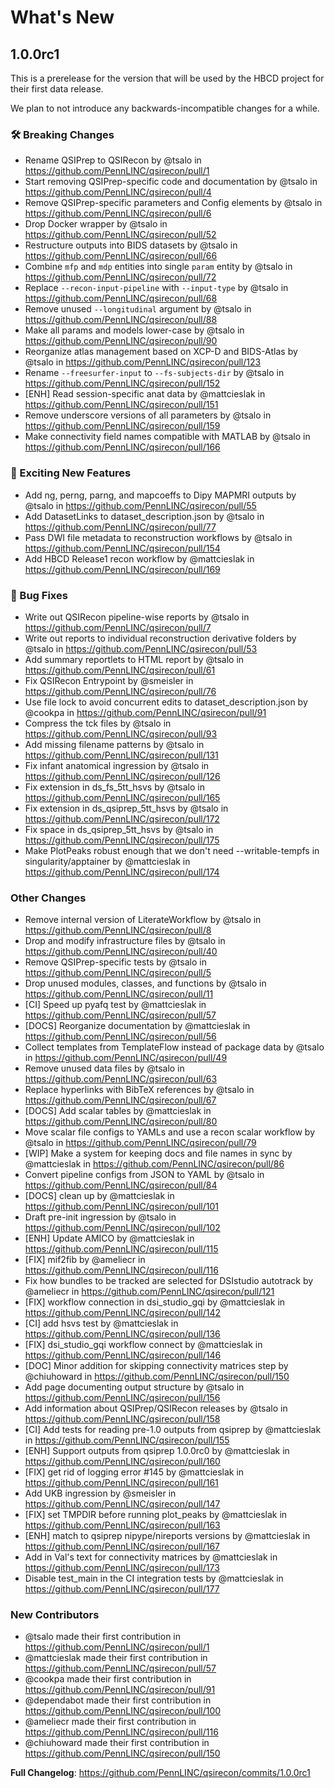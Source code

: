 # What's New

## 1.0.0rc1

This is a prerelease for the version that will be used by the HBCD project for their first data release.

We plan to not introduce any backwards-incompatible changes for a while.

### 🛠 Breaking Changes

* Rename QSIPrep to QSIRecon by @tsalo in https://github.com/PennLINC/qsirecon/pull/1
* Start removing QSIPrep-specific code and documentation by @tsalo in https://github.com/PennLINC/qsirecon/pull/4
* Remove QSIPrep-specific parameters and Config elements by @tsalo in https://github.com/PennLINC/qsirecon/pull/6
* Drop Docker wrapper by @tsalo in https://github.com/PennLINC/qsirecon/pull/52
* Restructure outputs into BIDS datasets by @tsalo in https://github.com/PennLINC/qsirecon/pull/66
* Combine `mfp` and `mdp` entities into single `param` entity by @tsalo in https://github.com/PennLINC/qsirecon/pull/72
* Replace `--recon-input-pipeline` with `--input-type` by @tsalo in https://github.com/PennLINC/qsirecon/pull/68
* Remove unused `--longitudinal` argument by @tsalo in https://github.com/PennLINC/qsirecon/pull/88
* Make all params and models lower-case by @tsalo in https://github.com/PennLINC/qsirecon/pull/90
* Reorganize atlas management based on XCP-D and BIDS-Atlas by @tsalo in https://github.com/PennLINC/qsirecon/pull/123
* Rename `--freesurfer-input` to `--fs-subjects-dir` by @tsalo in https://github.com/PennLINC/qsirecon/pull/152
* [ENH] Read session-specific anat data by @mattcieslak in https://github.com/PennLINC/qsirecon/pull/151
* Remove underscore versions of all parameters by @tsalo in https://github.com/PennLINC/qsirecon/pull/159
* Make connectivity field names compatible with MATLAB by @tsalo in https://github.com/PennLINC/qsirecon/pull/166

### 🎉 Exciting New Features

* Add ng, perng, parng, and mapcoeffs to Dipy MAPMRI outputs by @tsalo in https://github.com/PennLINC/qsirecon/pull/55
* Add DatasetLinks to dataset_description.json by @tsalo in https://github.com/PennLINC/qsirecon/pull/77
* Pass DWI file metadata to reconstruction workflows by @tsalo in https://github.com/PennLINC/qsirecon/pull/154
* Add HBCD Release1 recon workflow by @mattcieslak in https://github.com/PennLINC/qsirecon/pull/169

### 🐛 Bug Fixes

* Write out QSIRecon pipeline-wise reports by @tsalo in https://github.com/PennLINC/qsirecon/pull/7
* Write out reports to individual reconstruction derivative folders by @tsalo in https://github.com/PennLINC/qsirecon/pull/53
* Add summary reportlets to HTML report by @tsalo in https://github.com/PennLINC/qsirecon/pull/61
* Fix QSIRecon Entrypoint by @smeisler in https://github.com/PennLINC/qsirecon/pull/76
* Use file lock to avoid concurrent edits to dataset_description.json by @cookpa in https://github.com/PennLINC/qsirecon/pull/91
* Compress the tck files by @tsalo in https://github.com/PennLINC/qsirecon/pull/93
* Add missing filename patterns by @tsalo in https://github.com/PennLINC/qsirecon/pull/131
* Fix infant anatomical ingression by @tsalo in https://github.com/PennLINC/qsirecon/pull/126
* Fix extension in ds_fs_5tt_hsvs by @tsalo in https://github.com/PennLINC/qsirecon/pull/165
* Fix extension in ds_qsiprep_5tt_hsvs by @tsalo in https://github.com/PennLINC/qsirecon/pull/172
* Fix space in ds_qsiprep_5tt_hsvs by @tsalo in https://github.com/PennLINC/qsirecon/pull/175
* Make PlotPeaks robust enough that we don't need --writable-tempfs in singularity/apptainer by @mattcieslak in https://github.com/PennLINC/qsirecon/pull/174

### Other Changes

* Remove internal version of LiterateWorkflow by @tsalo in https://github.com/PennLINC/qsirecon/pull/8
* Drop and modify infrastructure files by @tsalo in https://github.com/PennLINC/qsirecon/pull/40
* Remove QSIPrep-specific tests by @tsalo in https://github.com/PennLINC/qsirecon/pull/5
* Drop unused modules, classes, and functions by @tsalo in https://github.com/PennLINC/qsirecon/pull/11
* [CI] Speed up pyafq test by @mattcieslak in https://github.com/PennLINC/qsirecon/pull/57
* [DOCS] Reorganize documentation by @mattcieslak in https://github.com/PennLINC/qsirecon/pull/56
* Collect templates from TemplateFlow instead of package data by @tsalo in https://github.com/PennLINC/qsirecon/pull/49
* Remove unused data files by @tsalo in https://github.com/PennLINC/qsirecon/pull/63
* Replace hyperlinks with BibTeX references by @tsalo in https://github.com/PennLINC/qsirecon/pull/67
* [DOCS] Add scalar tables by @mattcieslak in https://github.com/PennLINC/qsirecon/pull/80
* Move scalar file configs to YAMLs and use a recon scalar workflow by @tsalo in https://github.com/PennLINC/qsirecon/pull/79
* [WIP] Make a system for keeping docs and file names in sync by @mattcieslak in https://github.com/PennLINC/qsirecon/pull/86
* Convert pipeline configs from JSON to YAML by @tsalo in https://github.com/PennLINC/qsirecon/pull/84
* [DOCS] clean up by @mattcieslak in https://github.com/PennLINC/qsirecon/pull/101
* Draft pre-init ingression by @tsalo in https://github.com/PennLINC/qsirecon/pull/102
* [ENH] Update AMICO by @mattcieslak in https://github.com/PennLINC/qsirecon/pull/115
* [FIX] mif2fib by @ameliecr in https://github.com/PennLINC/qsirecon/pull/116
* Fix how bundles to be tracked are selected for DSIstudio autotrack by @ameliecr in https://github.com/PennLINC/qsirecon/pull/121
* [FIX] workflow connection in dsi_studio_gqi by @mattcieslak in https://github.com/PennLINC/qsirecon/pull/142
* [CI]  add hsvs test by @mattcieslak in https://github.com/PennLINC/qsirecon/pull/136
* [FIX] dsi_studio_gqi workflow connect by @mattcieslak in https://github.com/PennLINC/qsirecon/pull/146
* [DOC] Minor addition for skipping connectivity matrices step by @chiuhoward in https://github.com/PennLINC/qsirecon/pull/150
* Add page documenting output structure by @tsalo in https://github.com/PennLINC/qsirecon/pull/156
* Add information about QSIPrep/QSIRecon releases by @tsalo in https://github.com/PennLINC/qsirecon/pull/158
* [CI] Add tests for reading pre-1.0 outputs from qsiprep by @mattcieslak in https://github.com/PennLINC/qsirecon/pull/155
* [ENH] Support outputs from qsiprep 1.0.0rc0 by @mattcieslak in https://github.com/PennLINC/qsirecon/pull/160
* [FIX] get rid of logging error #145 by @mattcieslak in https://github.com/PennLINC/qsirecon/pull/161
* Add UKB ingression by @smeisler in https://github.com/PennLINC/qsirecon/pull/147
* [FIX] set TMPDIR before running plot_peaks by @mattcieslak in https://github.com/PennLINC/qsirecon/pull/163
* [ENH] match to qsiprep nipype/nireports versions by @mattcieslak in https://github.com/PennLINC/qsirecon/pull/167
* Add in Val's text for connectivity matrices by @mattcieslak in https://github.com/PennLINC/qsirecon/pull/173
* Disable test_main in the CI integration tests by @mattcieslak in https://github.com/PennLINC/qsirecon/pull/177

### New Contributors

* @tsalo made their first contribution in https://github.com/PennLINC/qsirecon/pull/1
* @mattcieslak made their first contribution in https://github.com/PennLINC/qsirecon/pull/57
* @cookpa made their first contribution in https://github.com/PennLINC/qsirecon/pull/91
* @dependabot made their first contribution in https://github.com/PennLINC/qsirecon/pull/100
* @ameliecr made their first contribution in https://github.com/PennLINC/qsirecon/pull/116
* @chiuhoward made their first contribution in https://github.com/PennLINC/qsirecon/pull/150

**Full Changelog**: https://github.com/PennLINC/qsirecon/commits/1.0.0rc1
